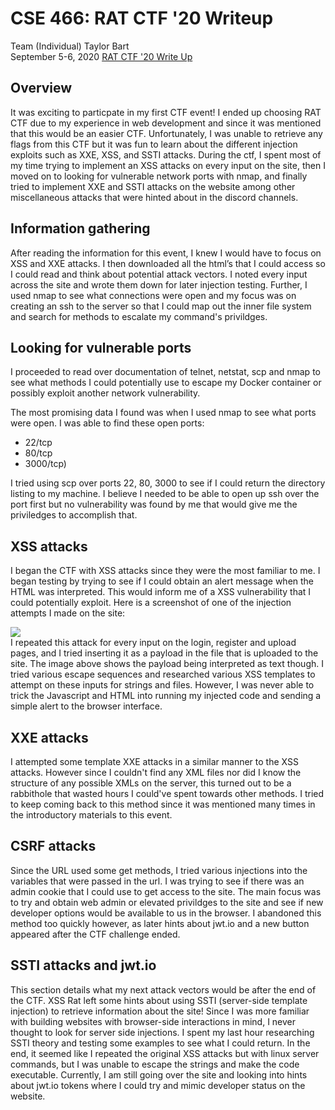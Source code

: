 # CSE 466: RAT CTF '20 Writeup
Team (Individual)
Taylor Bart<br>
September 5-6, 2020
[RAT CTF '20 Write Up](https://github.com/tbart27/ratctf_writeup/edit/master/README.md)

## Overview
It was exciting to particpate in my first CTF event! I ended up choosing RAT CTF due to my experience in web development and since it was mentioned that this would be an easier CTF. Unfortunately, I was unable to retrieve any flags from this CTF but it was fun to learn about the different injection exploits such as XXE, XSS, and SSTI attacks. During the ctf, I spent most of my time trying to implement an XSS attacks on every input on the site, then I moved on to looking for vulnerable network ports with nmap, and finally tried to implement XXE and SSTI attacks on the website among other miscellaneous attacks that were hinted about in the discord channels.

## Information gathering
After reading the information for this event, I knew I would have to focus on XSS and XXE attacks. I then downloaded all the html’s that I could access so I could read and think about potential attack vectors. I noted every input across the site and wrote them down for later injection testing. Further, I used nmap to see what connections were open and my focus was on creating an ssh to the server so that I could map out the inner file system and search for methods to escalate my command's privildges.

## Looking for vulnerable ports
I proceeded to read over documentation of telnet, netstat, scp and nmap to see what methods I could potentially use to escape my Docker container or possibly exploit another network vulnerability.

The most promising data I found was when I used nmap to see what ports were open. I was able to find these open ports:
- 22/tcp
- 80/tcp
- 3000/tcp)

I tried using scp over ports 22, 80, 3000 to see if I could return the directory listing to my machine. I believe I needed to be able to open up ssh over the port first but no vulnerability was found by me that would give me the priviledges to accomplish that.

## XSS attacks
I began the CTF with XSS attacks since they were the most familiar to me. I began testing by trying to see if I could obtain an alert message when the HTML was interpreted. This would inform me of a XSS vulnerability that I could potentially exploit. Here is a screenshot of one of the injection attempts I made on the site:

![](https://github.com/tbart27/ratctf_writeup/blob/master/Screenshot%20from%202020-09-07%2008-44-39.png)
<br>
I repeated this attack for every input on the login, register and upload pages, and I tried inserting it as a payload in the file that is uploaded to the site. The image above shows the payload being interpreted as text though. I tried various escape sequences and researched various XSS templates to attempt on these inputs for strings and files. However, I was never able to trick the Javascript and HTML into running my injected code and sending a simple alert to the browser interface.

## XXE attacks
I attempted some template XXE attacks in a similar manner to the XSS attacks. However since I couldn't find any XML files nor did I know the structure of any possible XMLs on the server, this turned out to be a rabbithole that wasted hours I could've spent towards other methods. I tried to keep coming back to this method since it was mentioned many times in the introductory materials to this event.

## CSRF attacks
Since the URL used some get methods, I tried various injections into the variables that were passed in the url. I was trying to see if there was an admin cookie that I could use to get access to the site. The main focus was to try and obtain web admin or elevated privildges to the site and see if new developer options would be available to us in the browser. I abandoned this method too quickly however, as later hints about jwt.io and a new button appeared after the CTF challenge ended.

## SSTI attacks and jwt.io
This section details what my next attack vectors would be after the end of the CTF. XSS Rat left some hints about using SSTI (server-side template injection) to retrieve information about the site! Since I was more familiar with building websites with browser-side interactions in mind, I never thought to look for server side injections. I spent my last hour researching SSTI theory and testing some examples to see what I could return. In the end, it seemed like I repeated the original XSS attacks but with linux server commands, but I was unable to escape the strings and make the code executable. Currently, I am still going over the site and looking into hints about jwt.io tokens where I could try and mimic developer status on the website.
